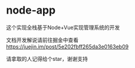# node-app

这个实现全栈基于Node+Vue实现管理系统的开发 

文档开发解说请前往掘金中查看  https://juejin.im/post/5e202fbff265da3e0163eb09

请拿取的人记得给个star，谢谢支持

 
